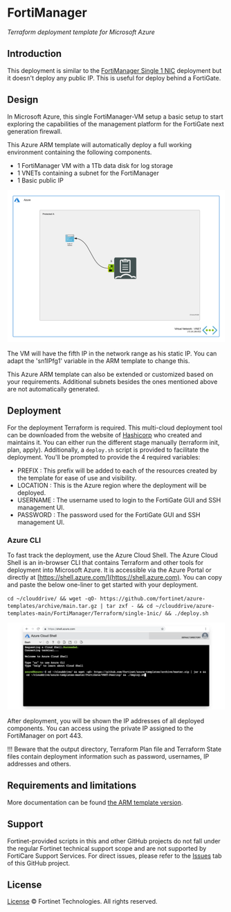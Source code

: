 # FortiManager
*Terraform deployment template for Microsoft Azure*

## Introduction

This deployment is similar to the [FortiManager Single 1 NIC](../single-1nic/README.md) deployment but it doesn't deploy any public IP. This is useful for deploy behind a FortiGate.

## Design

In Microsoft Azure, this single FortiManager-VM setup a basic setup to start exploring the capabilities of the management platform for the FortiGate next generation firewall.

This Azure ARM template will automatically deploy a full working environment containing the following components.

- 1 FortiManager VM with a 1Tb data disk for log storage
- 1 VNETs containing a subnet for the FortiManager
- 1 Basic public IP

![FortiGate-VM azure design](../../single-1nic/images/fmg-single-1nic.png)

The VM will have the fifth IP in the network range as his static IP. You can adapt the 'sn1IPfg1' variable in the ARM template to change this.

This Azure ARM template can also be extended or customized based on your requirements. Additional subnets besides the ones mentioned above are not automatically generated.

## Deployment

For the deployment Terraform is required. This multi-cloud deployment tool can be downloaded from the website of [Hashicorp](https://www.terraform.io/) who created and maintains it. You can either run the different stage manually (terraform init, plan, apply). Additionally, a `deploy.sh` script is provided to facilitate the deployment. You'll be prompted to provide the 4 required variables:

- PREFIX : This prefix will be added to each of the resources created by the template for ease of use and visibility.
- LOCATION : This is the Azure region where the deployment will be deployed.
- USERNAME : The username used to login to the FortiGate GUI and SSH management UI.
- PASSWORD : The password used for the FortiGate GUI and SSH management UI.

### Azure CLI

To fast track the deployment, use the Azure Cloud Shell. The Azure Cloud Shell is an in-browser CLI that contains Terraform and other tools for deployment into Microsoft Azure. It is accessible via the Azure Portal or directly at [https://shell.azure.com/](https://shell.azure.com). You can copy and paste the below one-liner to get started with your deployment.

`cd ~/clouddrive/ && wget -qO- https://github.com/fortinet/azure-templates/archive/main.tar.gz | tar zxf - && cd ~/clouddrive/azure-templates-main/FortiManager/Terraform/single-1nic/ && ./deploy.sh`

![Azure Cloud Shell](images/azure-cloud-shell.png)

After deployment, you will be shown the IP addresses of all deployed components. You can access using the private IP assigned to the FortiManager on port 443.

!!! Beware that the output directory, Terraform Plan file and Terraform State files contain deployment information such as password, usernames, IP addresses and others.

## Requirements and limitations

More documentation can be found [the ARM template version](../../single-1nic/README.md).

## Support

Fortinet-provided scripts in this and other GitHub projects do not fall under the regular Fortinet technical support scope and are not supported by FortiCare Support Services.
For direct issues, please refer to the [Issues](https://github.com/fortinet/azure-templates/issues) tab of this GitHub project.

## License

[License](LICENSE) © Fortinet Technologies. All rights reserved.
